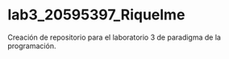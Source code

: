 # lab3_20595397_Riquelme
Creación de repositorio para el laboratorio 3 de paradigma de la programación.
